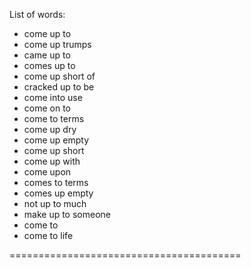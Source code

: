 List of words:
- come up to
- come up trumps
- came up to
- comes up to
- come up short of
- cracked up to be
- come into use
- come on to
- come to terms
- come up dry
- come up empty
- come up short
- come up with
- come upon
- comes to terms
- comes up empty
- not up to much
- make up to someone
- come to
- come to life

========================================
